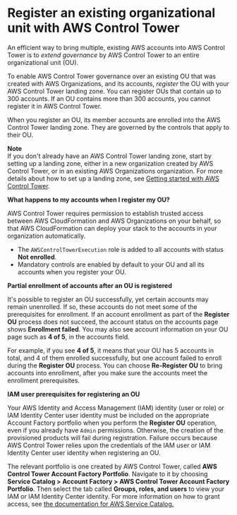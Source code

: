 # Register an existing organizational unit with AWS Control Tower<a name="importing-existing"></a>

An efficient way to bring multiple, existing AWS accounts into AWS Control Tower is to *extend governance* by AWS Control Tower to an entire organizational unit \(OU\)\.

To enable AWS Control Tower governance over an existing OU that was created with AWS Organizations, and its accounts, *register* the OU with your AWS Control Tower landing zone\. You can register OUs that contain up to 300 accounts\. If an OU contains more than 300 accounts, you cannot register it in AWS Control Tower\.

When you register an OU, its member accounts are enrolled into the AWS Control Tower landing zone\. They are governed by the controls that apply to their OU\.

**Note**  
If you don't already have an AWS Control Tower landing zone, start by setting up a landing zone, either in a new organization created by AWS Control Tower, or in an existing AWS Organizations organization\. For more details about how to set up a landing zone, see [Getting started with AWS Control Tower](getting-started-with-control-tower.md)\.

**What happens to my accounts when I register my OU?**

AWS Control Tower requires permission to establish trusted access between AWS CloudFormation and AWS Organizations on your behalf, so that AWS CloudFormation can deploy your stack to the accounts in your organization automatically\.
+ The `AWSControlTowerExecution` role is added to all accounts with status **Not enrolled**\.
+ Mandatory controls are enabled by default to your OU and all its accounts when you register your OU\.

**Partial enrollment of accounts after an OU is registered**

It's possible to register an OU successfully, yet certain accounts may remain unenrolled\. If so, these accounts do not meet some of the prerequisites for enrollment\. If an account enrollment as part of the **Register OU** process does not succeed, the account status on the accounts page shows **Enrollment failed**\. You may also see account information on your OU page such as **4 of 5**, in the accounts field\.

For example, if you see **4 of 5**, it means that your OU has 5 accounts in total, and 4 of them enrolled successfully, but one account failed to enroll during the **Register OU** process\. You can choose **Re\-Register OU** to bring accounts into enrollment, after you make sure the accounts meet the enrollment prerequisites\.

**IAM user prerequisites for registering an OU**

Your AWS Identity and Access Management \(IAM\) identity \(user or role\) or IAM Identity Center user identity must be included on the appropriate Account Factory portfolio when you perform the **Register OU** operation, even if you already have `Admin` permissions\. Otherwise, the creation of the provisioned products will fail during registration\. Failure occurs because AWS Control Tower relies upon the credentials of the IAM user or IAM Identity Center user identity when registering an OU\.

The relevant portfolio is one created by AWS Control Tower, called **AWS Control Tower Account Factory Portfolio**\. Navigate to it by choosing **Service Catalog > Account Factory > AWS Control Tower Account Factory Portfolio**\. Then select the tab called **Groups, roles, and users** to view your IAM or IAM Identity Center identity\. For more information on how to grant access, see [the documentation for AWS Service Catalog\.](https://docs.aws.amazon.com/servicecatalog/latest/adminguide/catalogs_portfolios_users.html)